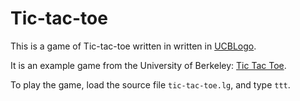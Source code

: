 # Tic-tac-toe
This is a game of Tic-tac-toe written in written in [UCBLogo](https://en.wikipedia.org/wiki/UCBLogo).

It is an example game from the University of Berkeley: [Tic Tac Toe](https://people.eecs.berkeley.edu/~bh/pdf/v1ch06.pdf).

To play the game, load the source file `tic-tac-toe.lg`, and type `ttt`.
